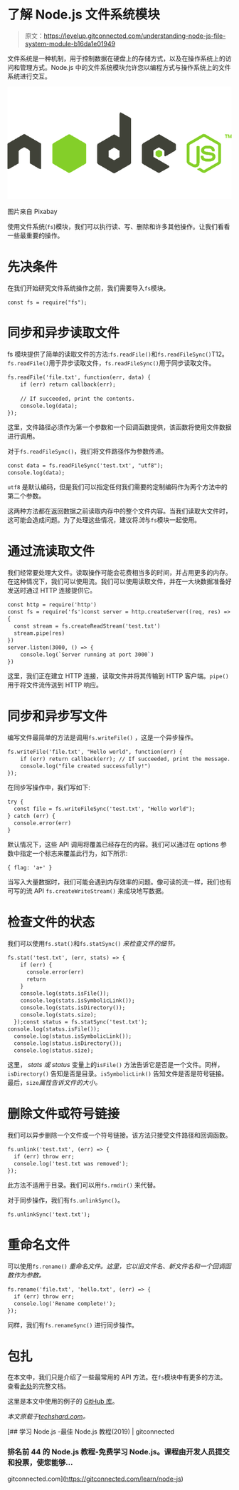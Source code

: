 # 了解 Node.js 文件系统模块

> 原文：<https://levelup.gitconnected.com/understanding-node-js-file-system-module-b16da1e01949>

文件系统是一种机制，用于控制数据在硬盘上的存储方式，以及在操作系统上的访问和管理方式。Node.js 中的文件系统模块允许您以编程方式与操作系统上的文件系统进行交互。

![](img/5793ddcb85159c8a0ad29cc5d065e351.png)

图片来自 Pixabay

使用文件系统(`fs`)模块，我们可以执行读、写、删除和许多其他操作。让我们看看一些最重要的操作。

# 先决条件

在我们开始研究文件系统操作之前，我们需要导入`fs`模块。

```
const fs = require("fs");
```

# 同步和异步读取文件

fs 模块提供了简单的读取文件的方法:`fs.readFile()`和`fs.readFileSync()`T12。`fs.readFile()`用于异步读取文件，`fs.readFileSync()`用于同步读取文件。

```
fs.readFile('file.txt', function(err, data) {
    if (err) return callback(err);

    // If succeeded, print the contents.
    console.log(data);
});
```

这里，文件路径必须作为第一个参数和一个回调函数提供，该函数将使用文件数据进行调用。

对于`fs.readFileSync()`，我们将文件路径作为参数传递。

```
const data = fs.readFileSync('test.txt', "utf8");
console.log(data);
```

`utf8` 是默认编码，但是我们可以指定任何我们需要的定制编码作为两个方法中的第二个参数。

这两种方法都在返回数据之前读取内存中的整个文件内容。当我们读取大文件时，这可能会造成问题。为了处理这些情况，建议将*流*与`fs`模块一起使用。

# 通过流读取文件

我们经常要处理大文件。读取操作可能会花费相当多的时间，并占用更多的内存。在这种情况下，我们可以使用流。我们可以使用读取文件，并在一大块数据准备好发送时通过 HTTP 连接提供它。

```
const http = require('http')
const fs = require('fs')const server = http.createServer((req, res) => {
  const stream = fs.createReadStream('test.txt')
  stream.pipe(res)
})
server.listen(3000, () => {
    console.log(`Server running at port 3000`)
})
```

这里，我们正在建立 HTTP 连接，读取文件并将其传输到 HTTP 客户端。`pipe()` 用于将文件流传送到 HTTP 响应。

# 同步和异步写文件

编写文件最简单的方法是调用`fs.writeFile()` ，这是一个异步操作。

```
fs.writeFile('file.txt', "Hello world", function(err) {
    if (err) return callback(err); // If succeeded, print the message.
    console.log("file created successfully!")
});
```

在同步写操作中，我们写如下:

```
try {
  const file = fs.writeFileSync('test.txt', "Hello world");
} catch (err) {
  console.error(err)
}
```

默认情况下，这些 API 调用将覆盖已经存在的内容。我们可以通过在 options 参数中指定一个标志来覆盖此行为，如下所示:

```
{ flag: 'a+' }
```

当写入大量数据时，我们可能会遇到内存效率的问题。像可读的流一样，我们也有可写的流 API `fs.createWriteStream()` 来成块地写数据。

# 检查文件的状态

我们可以使用`fs.stat()`和`fs.statSync()` *来检查文件的细节。*

```
fs.stat('test.txt', (err, stats) => {
    if (err) {
      console.error(err)
      return
    }
    console.log(stats.isFile());
    console.log(stats.isSymbolicLink());
    console.log(stats.isDirectory());
    console.log(stats.size);
  });const status = fs.statSync('test.txt'); console.log(status.isFile());
  console.log(status.isSymbolicLink());
  console.log(status.isDirectory());
  console.log(status.size);
```

这里， *stats 或 status* 变量上的`isFile()` 方法告诉它是否是一个文件。同样，`isDirectory()` 告知是否是目录。`isSymbolicLink()` 告知文件是否是符号链接。最后，`size`*属性告诉文件的大小。*

# 删除文件或符号链接

我们可以异步删除一个文件或一个符号链接。该方法只接受文件路径和回调函数。

```
fs.unlink('test.txt', (err) => {
  if (err) throw err;
  console.log('test.txt was removed');
});
```

此方法不适用于目录。我们可以用`fs.rmdir()` 来代替。

对于同步操作，我们有`fs.unlinkSync()`。

```
fs.unlinkSync('text.txt');
```

# 重命名文件

可以使用`fs.rename()` *重命名文件。这里，它以旧文件名、新文件名和一个回调函数作为参数。*

```
fs.rename('file.txt', 'hello.txt', (err) => {
  if (err) throw err;
  console.log('Rename complete!');
});
```

同样，我们有`fs.renameSync()` 进行同步操作。

# 包扎

在本文中，我们只是介绍了一些最常用的 API 方法。在`fs`模块中有更多的方法。查看[此处](https://nodejs.org/api/fs.html)的完整文档。

这里是本文中使用的例子的 [GitHub 库](https://github.com/swathisprasad/nodejs-fs-module-examples)。

*本文原载于*[*techshard.com*](https://techshard.com/2019/06/24/understanding-node-js-file-system-module/)*。*

[](https://gitconnected.com/learn/node-js) [## 学习 Node.js -最佳 Node.js 教程(2019) | gitconnected

### 排名前 44 的 Node.js 教程-免费学习 Node.js。课程由开发人员提交和投票，使您能够…

gitconnected.com](https://gitconnected.com/learn/node-js)
